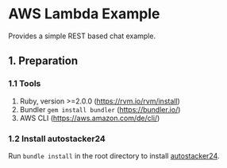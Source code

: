 # AWS Lambda Example
Provides a simple REST based chat example.

## 1. Preparation
### 1.1 Tools
1. Ruby, version >=2.0.0 (https://rvm.io/rvm/install)
2. Bundler `gem install bundler` (https://bundler.io/)
3. AWS CLI (https://aws.amazon.com/de/cli/)

### 1.2 Install autostacker24
Run `bundle install` in the root directory to install [autostacker24](https://github.com/AutoScout24/autostacker24).


